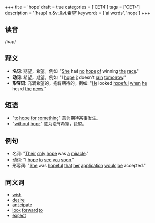 +++
title = 'hope'
draft = true
categories = ['CET4']
tags = ['CET4']
description = '[həup] n.&vt.&vi.希望'
keywords = ['ai words', 'hope']
+++

## 读音
/həp/

## 释义
- **名词**: 期望，希望。例如: "[She](/zh/post/she/) had [no](/zh/post/no/) [hope](/zh/post/hope/) [of](/zh/post/of/) winning [the](/zh/post/the/) [race](/zh/post/race/)."
- **动词**: 希望，期望。例如: "I [hope](/zh/post/hope/) [it](/zh/post/it/) doesn't [rain](/zh/post/rain/) [tomorrow](/zh/post/tomorrow/)."
- **形容词**: 充满希望的，抱有期待的。例如: "[He](/zh/post/he/) looked [hopeful](/zh/post/hopeful/) [when](/zh/post/when/) [he](/zh/post/he/) heard [the](/zh/post/the/) [news](/zh/post/news/)."

## 短语
- "[to](/zh/post/to/) [hope](/zh/post/hope/) [for](/zh/post/for/) [something](/zh/post/something/)" 意为期待某事发生。
- "[without](/zh/post/without/) [hope](/zh/post/hope/)" 意为没有希望，绝望。

## 例句
- 名词: "[Their](/zh/post/their/) [only](/zh/post/only/) [hope](/zh/post/hope/) was [a](/zh/post/a/) [miracle](/zh/post/miracle/)."
- 动词: "I [hope](/zh/post/hope/) [to](/zh/post/to/) [see](/zh/post/see/) [you](/zh/post/you/) [soon](/zh/post/soon/)."
- 形容词: "[She](/zh/post/she/) was [hopeful](/zh/post/hopeful/) [that](/zh/post/that/) [her](/zh/post/her/) [application](/zh/post/application/) [would](/zh/post/would/) [be](/zh/post/be/) accepted."

## 同义词
- [wish](/zh/post/wish/)
- [desire](/zh/post/desire/)
- [anticipate](/zh/post/anticipate/)
- [look](/zh/post/look/) [forward](/zh/post/forward/) [to](/zh/post/to/)
- [expect](/zh/post/expect/)
